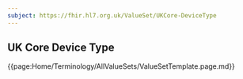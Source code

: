 ```yaml
---
subject: https://fhir.hl7.org.uk/ValueSet/UKCore-DeviceType
---
```

## UK Core Device Type

{{page:Home/Terminology/AllValueSets/ValueSetTemplate.page.md}}